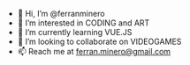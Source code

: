 - 👋 Hi, I’m @ferranminero
- 👀 I’m interested in CODING and ART
- 🌱 I’m currently learning VUE.JS
- 💞️ I’m looking to collaborate on VIDEOGAMES
- 📫 Reach me at ferran.minero@gmail.com
